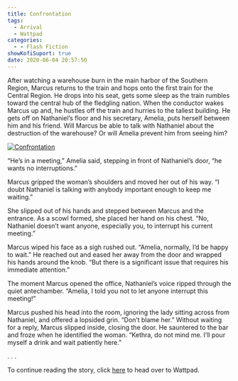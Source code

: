 ```yaml
---
title: Confrontation
tags:
  - Arrival
  - Wattpad
categories:
  - - Flash Fiction
showKofiSuport: true
date: 2020-06-04 20:57:50
---
```


After watching a warehouse burn in the main harbor of the Southern Region, Marcus returns to the train and hops onto the first train for the Central Region. He drops into his seat, gets some sleep as the train rumbles toward the central hub of the fledgling nation. When the conductor wakes Marcus up and, he hustles off the train and hurries to the tallest building. He gets off on Nathaniel’s floor and his secretary, Amelia, puts herself between him and his friend.<!-- more --> Will Marcus be able to talk with Nathaniel about the destruction of the warehouse? Or will Amelia prevent him from seeing him?

<div class="center">

[![Confrontation](/images/covers/arrival.png "Confrontation")](https://www.wattpad.com/898220014-arrival-confrontation)

</div>

“He’s in a meeting,” Amelia said, stepping in front of Nathaniel’s door, “he wants no interruptions.”

Marcus gripped the woman’s shoulders and moved her out of his way. “I doubt Nathaniel is talking with anybody important enough to keep me waiting.”

She slipped out of his hands and stepped between Marcus and the entrance. As a scowl formed, she placed her hand on his chest. “No, Nathaniel doesn’t want anyone, especially you, to interrupt his current meeting.”

Marcus wiped his face as a sigh rushed out. “Amelia, normally, I’d be happy to wait.” He reached out and eased her away from the door and wrapped his hands around the knob. “But there is a significant issue that requires his immediate attention.”

The moment Marcus opened the office, Nathaniel’s voice ripped through the quiet antechamber. “Amelia, I told you not to let anyone interrupt this meeting!”

Marcus pushed his head into the room, ignoring the lady sitting across from Nathaniel, and offered a lopsided grin. “Don’t blame her.” Without waiting for a reply, Marcus slipped inside, closing the door. He sauntered to the bar and froze when he identified the woman. “Kethra, do not mind me. I’ll pour myself a drink and wait patiently here.”

<div class="center story-ellipses">
.
.
.
</div>

<div>

To continue reading the story, click [here](https://www.wattpad.com/898220014-arrival-confrontation) to head over to Wattpad.

</div>